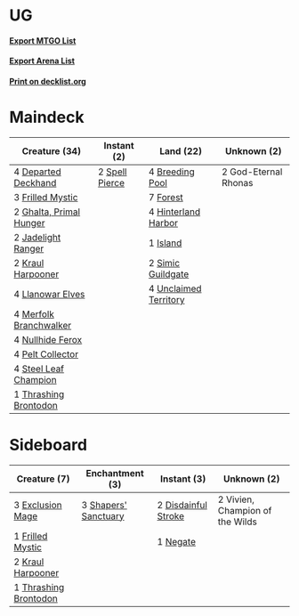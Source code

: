 # UG

#### [Export MTGO List](../collection/UG/UG.txt)
#### [Export Arena List](../collection/UG/UG_arena.txt)
#### [Print on decklist.org](http://decklist.org/?deckmain=4%09Breeding%20Pool%0A4%09Departed%20Deckhand%0A7%09Forest%0A3%09Frilled%20Mystic%0A2%09Ghalta,%20Primal%20Hunger%0A2%09God-Eternal%20Rhonas%0A4%09Hinterland%20Harbor%0A1%09Island%0A2%09Jadelight%20Ranger%0A2%09Kraul%20Harpooner%0A4%09Llanowar%20Elves%0A4%09Merfolk%20Branchwalker%0A4%09Nullhide%20Ferox%0A4%09Pelt%20Collector%0A2%09Simic%20Guildgate%0A2%09Spell%20Pierce%0A4%09Steel%20Leaf%20Champion%0A1%09Thrashing%20Brontodon%0A4%09Unclaimed%20Territory&deckside=2%09Disdainful%20Stroke%0A3%09Exclusion%20Mage%0A1%09Frilled%20Mystic%0A2%09Kraul%20Harpooner%0A1%09Negate%0A3%09Shapers'%20Sanctuary%0A1%09Thrashing%20Brontodon%0A2%09Vivien,%20Champion%20of%20the%20Wilds)
# Maindeck

|                                          Creature (34)                                           |                                       Instant (2)                                       |                                           Land (22)                                            |    Unknown (2)     |
|--------------------------------------------------------------------------------------------------|-----------------------------------------------------------------------------------------|------------------------------------------------------------------------------------------------|--------------------|
|4 [Departed Deckhand](http://gatherer.wizards.com/Pages/Card/Details.aspx?multiverseid=447185)    |2 [Spell Pierce](http://gatherer.wizards.com/Pages/Card/Details.aspx?multiverseid=425876)|4 [Breeding Pool](http://gatherer.wizards.com/Pages/Card/Details.aspx?multiverseid=97088)       |2 God-Eternal Rhonas|
|3 [Frilled Mystic](http://gatherer.wizards.com/Pages/Card/Details.aspx?multiverseid=457318)       |                                                                                         |7 [Forest](http://gatherer.wizards.com/Pages/Card/Details.aspx?multiverseid=439860)             |                    |
|2 [Ghalta, Primal Hunger](http://gatherer.wizards.com/Pages/Card/Details.aspx?multiverseid=456564)|                                                                                         |4 [Hinterland Harbor](http://gatherer.wizards.com/Pages/Card/Details.aspx?multiverseid=443128)  |                    |
|2 [Jadelight Ranger](http://gatherer.wizards.com/Pages/Card/Details.aspx?multiverseid=439793)     |                                                                                         |1 [Island](http://gatherer.wizards.com/Pages/Card/Details.aspx?multiverseid=439857)             |                    |
|2 [Kraul Harpooner](http://gatherer.wizards.com/Pages/Card/Details.aspx?multiverseid=452886)      |                                                                                         |2 [Simic Guildgate](http://gatherer.wizards.com/Pages/Card/Details.aspx?multiverseid=376500)    |                    |
|4 [Llanowar Elves](http://gatherer.wizards.com/Pages/Card/Details.aspx?multiverseid=129626)       |                                                                                         |4 [Unclaimed Territory](http://gatherer.wizards.com/Pages/Card/Details.aspx?multiverseid=435419)|                    |
|4 [Merfolk Branchwalker](http://gatherer.wizards.com/Pages/Card/Details.aspx?multiverseid=435353) |                                                                                         |                                                                                                |                    |
|4 [Nullhide Ferox](http://gatherer.wizards.com/Pages/Card/Details.aspx?multiverseid=452888)       |                                                                                         |                                                                                                |                    |
|4 [Pelt Collector](http://gatherer.wizards.com/Pages/Card/Details.aspx?multiverseid=452891)       |                                                                                         |                                                                                                |                    |
|4 [Steel Leaf Champion](http://gatherer.wizards.com/Pages/Card/Details.aspx?multiverseid=443070)  |                                                                                         |                                                                                                |                    |
|1 [Thrashing Brontodon](http://gatherer.wizards.com/Pages/Card/Details.aspx?multiverseid=456570)  |                                                                                         |                                                                                                |                    |


# Sideboard

|                                          Creature (7)                                          |                                        Enchantment (3)                                        |                                         Instant (3)                                          |          Unknown (2)          |
|------------------------------------------------------------------------------------------------|-----------------------------------------------------------------------------------------------|----------------------------------------------------------------------------------------------|-------------------------------|
|3 [Exclusion Mage](http://gatherer.wizards.com/Pages/Card/Details.aspx?multiverseid=447191)     |3 [Shapers' Sanctuary](http://gatherer.wizards.com/Pages/Card/Details.aspx?multiverseid=435362)|2 [Disdainful Stroke](http://gatherer.wizards.com/Pages/Card/Details.aspx?multiverseid=420705)|2 Vivien, Champion of the Wilds|
|1 [Frilled Mystic](http://gatherer.wizards.com/Pages/Card/Details.aspx?multiverseid=457318)     |                                                                                               |1 [Negate](http://gatherer.wizards.com/Pages/Card/Details.aspx?multiverseid=423707)           |                               |
|2 [Kraul Harpooner](http://gatherer.wizards.com/Pages/Card/Details.aspx?multiverseid=452886)    |                                                                                               |                                                                                              |                               |
|1 [Thrashing Brontodon](http://gatherer.wizards.com/Pages/Card/Details.aspx?multiverseid=456570)|                                                                                               |                                                                                              |                               |

